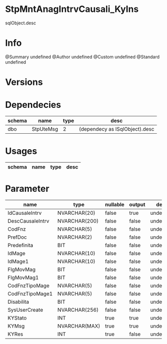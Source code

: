 # StpMntAnagIntrvCausali_KyIns
sqlObject.desc

# Info 
@Summary undefined
@Author undefined
@Custom undefined
@Standard undefined
# Versions 
# Dependecies 

| schema      | name      | type       | desc          |
| ------ | -------- | -------- | ------ |
| dbo | StpUteMsg | 2 | (dependecy as ISqlObject).desc |
# Usages 

| schema      | name      | type       | desc          |
| ------ | -------- | -------- | ------ |
# Parameter

| name      | type      | nullable      | output       | desc          |
| ------ | -------- | -------- | -------- | ------ |
| IdCausaleIntrv | NVARCHAR(20) | false | true | undefined |
| DescCausaleIntrv | NVARCHAR(200) | false | false | undefined |
| CodFnz | NVARCHAR(5) | false | false | undefined |
| PrefDoc | NVARCHAR(2) | false | false | undefined |
| Predefinita | BIT | false | false | undefined |
| IdMage | NVARCHAR(10) | false | false | undefined |
| IdMage1 | NVARCHAR(10) | false | false | undefined |
| FlgMovMag | BIT | false | false | undefined |
| FlgMovMag1 | BIT | false | false | undefined |
| CodFnzTipoMage | NVARCHAR(5) | false | false | undefined |
| CodFnzTipoMage1 | NVARCHAR(5) | false | false | undefined |
| Disabilita | BIT | false | false | undefined |
| SysUserCreate | NVARCHAR(256) | false | false | undefined |
| KYStato | INT | true | true | undefined |
| KYMsg | NVARCHAR(MAX) | true | true | undefined |
| KYRes | INT | true | false | undefined |
